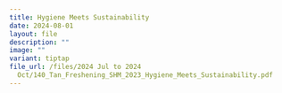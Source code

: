 ```yaml
---
title: Hygiene Meets Sustainability
date: 2024-08-01
layout: file
description: ""
image: ""
variant: tiptap
file_url: /files/2024 Jul to 2024
  Oct/140_Tan_Freshening_SHM_2023_Hygiene_Meets_Sustainability.pdf
---
```

